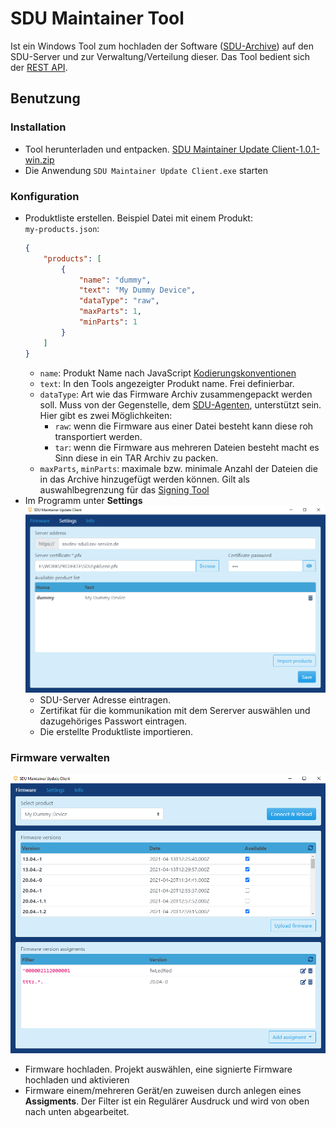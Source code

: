 # SDU Maintainer Tool

Ist ein Windows Tool zum hochladen der Software ([SDU-Archive](sdu-signing-tool.md)) auf den SDU-Server und zur Verwaltung/Verteilung dieser. Das Tool bedient sich der [REST API](sdu-api.md).

## Benutzung
### Installation
- Tool herunterladen und entpacken. [SDU Maintainer Update Client-1.0.1-win.zip](https://hidrive.ionos.com/lnk/ow0jOvyX)
- Die Anwendung `SDU Maintainer Update Client.exe` starten
### Konfiguration
- Produktliste erstellen. Beispiel Datei mit einem Produkt:  
`my-products.json`:
	``` json
	{
		"products": [
			{
				"name": "dummy",
				"text": "My Dummy Device",
				"dataType": "raw",
				"maxParts": 1,
				"minParts": 1
			}
		]
	}
	```
	- `name`: Produkt Name nach JavaScript [Kodierungskonventionen](https://de.wikipedia.org/wiki/Namenskonvention_(Datenverarbeitung))
	- `text`: In den Tools angezeigter Produkt name. Frei definierbar.
	- `dataType`: Art wie das Firmware Archiv zusammengepackt werden soll. Muss von der Gegenstelle, dem [SDU-Agenten](sdu-agent.md), unterstützt sein. Hier gibt es zwei Möglichkeiten:
		- `raw`: wenn die Firmware aus einer Datei besteht kann diese roh transportiert werden.
		- `tar`: wenn die Firmware aus mehreren Dateien besteht macht es Sinn diese in ein TAR Archiv zu packen.
	- `maxParts`, `minParts`: maximale bzw. minimale Anzahl der Dateien die in das Archive hinzugefügt werden können. Gilt als auswahlbegrenzung für das [Signing Tool](sdu-signing-tool.md)
- Im Programm unter **Settings** 
![MUC Settings](img/muc-settings.png)
	- SDU-Server Adresse eintragen.
	- Zertifikat für die kommunikation mit dem Sererver auswählen und dazugehöriges Passwort eintragen.
	- Die erstellte Produktliste importieren.

### Firmware verwalten
![MUC Firmware](img/muc-firmware.png)
- Firmware hochladen. Projekt auswählen, eine signierte Firmware hochladen und aktivieren
- Firmware einem/mehreren Gerät/en zuweisen durch anlegen eines **Assigments**. Der Filter ist ein Regulärer Ausdruck und wird von oben nach unten abgearbeitet.
